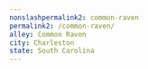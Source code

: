 ```yaml
---
﻿nonslashpermalink2: common-raven
permalink2: /common-raven/
alley: Common Raven
city: Charleston
state: South Carolina
---
```

